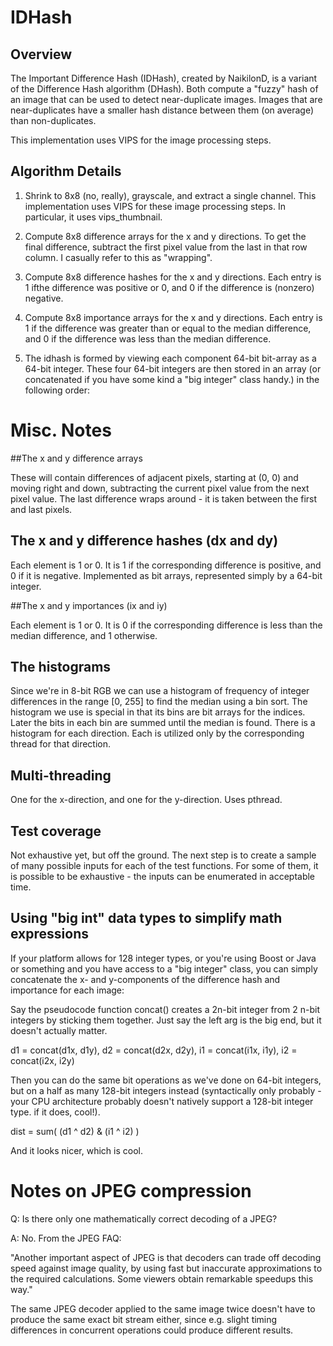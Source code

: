  
# IDHash

## Overview

The Important Difference Hash (IDHash), created by NaikilonD, is a variant of the Difference Hash algorithm (DHash). Both compute a "fuzzy" hash of an image that can be used to detect near-duplicate images. Images that are near-duplicates have a smaller hash distance between them (on average) than non-duplicates.

This implementation uses VIPS for the image processing steps.

## Algorithm Details

1. Shrink to 8x8 (no, really), grayscale, and extract a single channel. This implementation uses VIPS for these image processing steps. In particular, it uses vips_thumbnail.

2. Compute 8x8 difference arrays for the x and y directions. To get the final difference, subtract the first pixel value from the last in that row column. I casually refer to this as "wrapping".

3. Compute 8x8 difference hashes for the x and y directions. Each entry is 1 ifthe difference was positive or 0, and 0 if the difference is (nonzero) negative. 

3. Compute 8x8 importance arrays for the x and y directions. Each entry is 1 if the difference was greater than or equal to the median difference, and 0 if the difference was less than the median difference.

4. The idhash is formed by viewing each component 64-bit bit-array as a 64-bit integer. These four 64-bit integers are then stored in an array (or concatenated if you have some kind a "big integer" class handy.) in the following order:

<dx> <dy> <ix> <iy>

# Misc. Notes

##The x and y difference arrays

These will contain differences of adjacent
pixels, starting at (0, 0) and moving right and down, subtracting the
current pixel value from the next pixel value. The last difference
wraps around - it is taken between the first and last pixels.

## The x and y difference hashes (dx and dy)

Each element is 1 or 0. It is 1 if the
corresponding difference is positive, and 0 if it is negative.
Implemented as bit arrays, represented simply by a 64-bit integer.

##The x and y importances (ix and iy)

Each element is 1 or 0. It is 0 if the 
corresponding difference is less than the median difference, and 1 
otherwise.

## The histograms

Since we're in 8-bit RGB we can use a histogram of frequency of integer 
differences in the range [0, 255] to find the median using a bin sort. The 
histogram we use is special in that its bins are bit arrays for the indices. 
Later the bits in each bin are summed until the median is found. There is a histogram for each direction. Each is utilized only by the corresponding thread for that direction. 

## Multi-threading

One for the x-direction, and one for the y-direction. Uses pthread.

## Test coverage

Not exhaustive yet, but off the ground. The next step is to create a sample of many possible inputs for each of the test functions. For some of them, it is possible to be exhaustive - the inputs can be enumerated in acceptable time.

## Using "big int" data types to simplify math expressions


If your platform allows for 128 integer types, or you're using Boost or Java or something and you have access to a "big integer" class, you can simply concatenate the x- and y-components of the difference hash and importance for each image:

Say the pseudocode function concat() creates a 2n-bit integer from 2 n-bit
integers by sticking them together. Just say the left arg is the big end, 
but it doesn't actually matter.

d1 = concat(d1x, d1y),    d2 = concat(d2x, d2y),
i1 = concat(i1x, i1y),    i2 = concat(i2x, i2y)

Then you can do the same bit operations as we've done on 64-bit integers,
but on a half as many 128-bit integers instead (syntactically only probably - your CPU architecture probably doesn't natively support a 128-bit integer type. if it does, cool!).

dist = sum( (d1 ^ d2) & (i1 ^ i2) )

And it looks nicer, which is cool.

# Notes on JPEG compression

Q: Is there only one mathematically correct decoding of a JPEG?

A: No. From the JPEG FAQ:

"Another important aspect of JPEG is that decoders can trade off decoding speed against image quality, by using fast but inaccurate approximations to the required calculations. Some viewers obtain remarkable speedups this way."

The same JPEG decoder applied to the same image twice doesn't have to produce the same exact bit stream either, since e.g. slight timing differences in concurrent operations could produce different results. 
